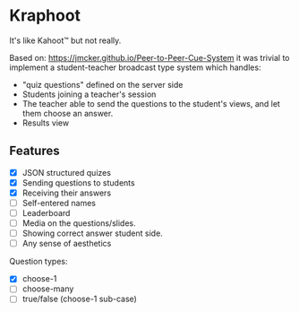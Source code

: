 # Kraphoot

It's like Kahoot™ but not really.

Based on: https://jmcker.github.io/Peer-to-Peer-Cue-System it was trivial to implement a student-teacher broadcast type system which handles:

- "quiz questions" defined on the server side
- Students joining a teacher's session
- The teacher able to send the questions to the student's views, and let them choose an answer.
- Results view


## Features

- [x] JSON structured quizes
- [x] Sending questions to students
- [x] Receiving their answers
- [ ] Self-entered names
- [ ] Leaderboard
- [ ] Media on the questions/slides.
- [ ] Showing correct answer student side.
- [ ] Any sense of aesthetics

Question types:

- [x] choose-1
- [ ] choose-many
- [ ] true/false (choose-1 sub-case)